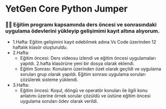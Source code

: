 # YetGen Core Python Jumper
### 👨‍💻 Eğitim programı kapsamında ders öncesi ve sonrasındaki uygulama ödevlerini yükleyip gelişimimi kayıt altına alıyorum. 
 - 1.Hafta: Eğitim gelişimini kayıt edebilmek adına Vs Code üzerinden 12 haftalık klasör oluşturuldu.
 - 2.Hafta:
   - Eğitim öncesi: Ders videosu izlendi ve eğitim öncesi uygulamaları yapıldı. 2.hafta klasörüne yeni bir dosya olarak eklendi.
   - Eğitim Sonrası: Konuların üzerinden özet olarak geçildi ve uygulama soruları grup olarak yapıldı. Eğitim sonrası uygulama soruları çözülerek sisteme yüklendi.
 - 3.Hafta:
   - Eğitim öncesi: Koşul, döngü ve operatör konuları ile ilgili konu anlatımı üzerine örnek sorular çözüldü ve üstüne eğitim öncesi uygulama soruları ödev olarak verildi.
 
